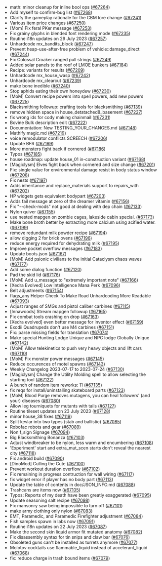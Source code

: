 * math: minor cleanup for inline bool ops ([#67264](https://github.com/CleverRaven/Cataclysm-DDA/pull/67264))
* Add myself to confirm-bug list ([#67268](https://github.com/CleverRaven/Cataclysm-DDA/pull/67268))
* Clarify the gameplay rationale for the CBM lore change ([#67241](https://github.com/CleverRaven/Cataclysm-DDA/pull/67241))
* Various item price changes ([#67250](https://github.com/CleverRaven/Cataclysm-DDA/pull/67250))
* [Mom] Fix feral PKer message ([#67253](https://github.com/CleverRaven/Cataclysm-DDA/pull/67253))
* Fix grainy glyphs in blended font rendering mode ([#67235](https://github.com/CleverRaven/Cataclysm-DDA/pull/67235))
* Routine i18n updates on 29 July 2023 ([#67257](https://github.com/CleverRaven/Cataclysm-DDA/pull/67257))
* Unhardcode mx_bandits_block ([#67247](https://github.com/CleverRaven/Cataclysm-DDA/pull/67247))
* Prevent heap-use-after-free problem of vehicle::damage_direct ([#67244](https://github.com/CleverRaven/Cataclysm-DDA/pull/67244))
* Fix Colossal Croaker ranged pull strings ([#67249](https://github.com/CleverRaven/Cataclysm-DDA/pull/67249))
* Added solar panels to the roof of LMOE bunkers ([#67184](https://github.com/CleverRaven/Cataclysm-DDA/pull/67184))
* Recipe: variants for results ([#67209](https://github.com/CleverRaven/Cataclysm-DDA/pull/67209))
* Unhardcode mx_house_wasp ([#67242](https://github.com/CleverRaven/Cataclysm-DDA/pull/67242))
* Unhardcode mx_clearcut ([#67239](https://github.com/CleverRaven/Cataclysm-DDA/pull/67239))
* make bone inedible ([#67240](https://github.com/CleverRaven/Cataclysm-DDA/pull/67240))
* Stop aphids eating their own honeydew ([#67230](https://github.com/CleverRaven/Cataclysm-DDA/pull/67230))
* [MoM] Convert recipe powers into spell powers, add new powers ([#67225](https://github.com/CleverRaven/Cataclysm-DDA/pull/67225))
* Blacksmithing followup: crafting tools for blacksmithing ([#67139](https://github.com/CleverRaven/Cataclysm-DDA/pull/67139))
* remove hidden space in house_detatached8_basement ([#67227](https://github.com/CleverRaven/Cataclysm-DDA/pull/67227))
* fix wrong ids for cody making chainmail ([#67231](https://github.com/CleverRaven/Cataclysm-DDA/pull/67231))
* Bovine Bulk description edit ([#67222](https://github.com/CleverRaven/Cataclysm-DDA/pull/67222))
* Documentation: New TESTING_YOUR_CHANGES.md ([#67148](https://github.com/CleverRaven/Cataclysm-DDA/pull/67148))
* Mathify magic.md ([#67219](https://github.com/CleverRaven/Cataclysm-DDA/pull/67219))
* voice remodulator conflicts SCREECH ([#67206](https://github.com/CleverRaven/Cataclysm-DDA/pull/67206))
* Update BFR ([#67169](https://github.com/CleverRaven/Cataclysm-DDA/pull/67169))
* More monsters fight back if cornered ([#67186](https://github.com/CleverRaven/Cataclysm-DDA/pull/67186))
* Typos ([#67185](https://github.com/CleverRaven/Cataclysm-DDA/pull/67185))
* house roadmap: update house_01 in-construction variant ([#67168](https://github.com/CleverRaven/Cataclysm-DDA/pull/67168))
* [Magiclysm] Elves fight back when cornered and size change ([#67201](https://github.com/CleverRaven/Cataclysm-DDA/pull/67201))
* Fix: single value for environmental damage resist in body status window ([#67208](https://github.com/CleverRaven/Cataclysm-DDA/pull/67208))
* Fix nests ([#67197](https://github.com/CleverRaven/Cataclysm-DDA/pull/67197))
* Adds inheritance and replace_materials support to repairs_with ([#67202](https://github.com/CleverRaven/Cataclysm-DDA/pull/67202))
* HP widgets gets equivalent bodypart ([#67203](https://github.com/CleverRaven/Cataclysm-DDA/pull/67203))
* Adds fail message at zero of the dreamer vitamin ([#67156](https://github.com/CleverRaven/Cataclysm-DDA/pull/67156))
* Fix "--check-mods" not good at dealing with dep chain ([#67133](https://github.com/CleverRaven/Cataclysm-DDA/pull/67133))
* Nylon quiver ([#67155](https://github.com/CleverRaven/Cataclysm-DDA/pull/67155))
* use nested mapgen on zombie cages, lakeside cabin special. ([#67173](https://github.com/CleverRaven/Cataclysm-DDA/pull/67173))
* Make bone broth better by extracting more calcium using acified water. ([#67199](https://github.com/CleverRaven/Cataclysm-DDA/pull/67199))
* remove redundant milk powder recipe ([#67194](https://github.com/CleverRaven/Cataclysm-DDA/pull/67194))
* allow digging 2 for brick ovens ([#67196](https://github.com/CleverRaven/Cataclysm-DDA/pull/67196))
* reduce energy required for dehydrating milk ([#67195](https://github.com/CleverRaven/Cataclysm-DDA/pull/67195))
* Improve pocket overflow messages ([#67183](https://github.com/CleverRaven/Cataclysm-DDA/pull/67183))
* Update boots.json ([#67167](https://github.com/CleverRaven/Cataclysm-DDA/pull/67167))
* [MoM] Add psionic civilians to the initial Cataclysm chaos waves ([#67177](https://github.com/CleverRaven/Cataclysm-DDA/pull/67177))
* Add some dialog function ([#67120](https://github.com/CleverRaven/Cataclysm-DDA/pull/67120))
* Pad the skid lid ([#67176](https://github.com/CleverRaven/Cataclysm-DDA/pull/67176))
* [MoM] Add u_message to "extremely important note" ([#67166](https://github.com/CleverRaven/Cataclysm-DDA/pull/67166))
* [Xedra Evolved] Low Intelligence Mana Perk ([#67096](https://github.com/CleverRaven/Cataclysm-DDA/pull/67096))
* Belt adjustments ([#67154](https://github.com/CleverRaven/Cataclysm-DDA/pull/67154))
* flags_any Helper Check To Make Road Unhardcoding More Readable ([#67093](https://github.com/CleverRaven/Cataclysm-DDA/pull/67093))
* Adjust ranges of SMGs and pistol caliber carbines ([#67115](https://github.com/CleverRaven/Cataclysm-DDA/pull/67115))
* [Innawoods] Stream mapgen followup ([#67165](https://github.com/CleverRaven/Cataclysm-DDA/pull/67165))
* Fix combat tools crashing on drop ([#67163](https://github.com/CleverRaven/Cataclysm-DDA/pull/67163))
* [Xedra evolved] even better message for inventor effect ([#67159](https://github.com/CleverRaven/Cataclysm-DDA/pull/67159))
* Exodii Quadrupeds don't use M4 carbines ([#67151](https://github.com/CleverRaven/Cataclysm-DDA/pull/67151))
* Fix: parse missing fields for translation ([#67074](https://github.com/CleverRaven/Cataclysm-DDA/pull/67074))
* Make special Hunting Lodge Unique and NPC lodge Globally Unique ([#67142](https://github.com/CleverRaven/Cataclysm-DDA/pull/67142))
* [MoM] Allow telekinetics to push very heavy objects and lift cars ([#67110](https://github.com/CleverRaven/Cataclysm-DDA/pull/67110))
* [MoM] Fix monster power messages ([#67145](https://github.com/CleverRaven/Cataclysm-DDA/pull/67145))
* Reduce occurences of motel spawns ([#67143](https://github.com/CleverRaven/Cataclysm-DDA/pull/67143))
* Weekly Changelog 2023-07-17 to 2023-07-24 ([#67130](https://github.com/CleverRaven/Cataclysm-DDA/pull/67130))
* [Magiclysm] Change the Utility Molding spell to allow selecting the starting tool ([#67122](https://github.com/CleverRaven/Cataclysm-DDA/pull/67122))
* A bunch of random item reworks: 11 ([#67135](https://github.com/CleverRaven/Cataclysm-DDA/pull/67135))
* fix reqs for install/uninstalling skateboard parts ([#67123](https://github.com/CleverRaven/Cataclysm-DDA/pull/67123))
* [MoM] Blood Purge removes mutagens, you can heal followers' (and your) diseases ([#67080](https://github.com/CleverRaven/Cataclysm-DDA/pull/67080))
* Allow leg tourniquets for mutants with tails ([#67127](https://github.com/CleverRaven/Cataclysm-DDA/pull/67127))
* Routine tileset updates on 23 July 2023 ([#67128](https://github.com/CleverRaven/Cataclysm-DDA/pull/67128))
* minor house_38 fixes ([#67119](https://github.com/CleverRaven/Cataclysm-DDA/pull/67119))
* Split kevlar into two types (stab and ballistic) ([#67085](https://github.com/CleverRaven/Cataclysm-DDA/pull/67085))
* Robofac robots and gear ([#67089](https://github.com/CleverRaven/Cataclysm-DDA/pull/67089))
* Non f_sign Signage ([#67094](https://github.com/CleverRaven/Cataclysm-DDA/pull/67094))
* Big Blacksmithing Bonanza ([#67103](https://github.com/CleverRaven/Cataclysm-DDA/pull/67103))
* Adjust windbreaker to be nylon, less warm and encumbering ([#67108](https://github.com/CleverRaven/Cataclysm-DDA/pull/67108))
* 'Experiment' start and extra_mut_scen starts don't reveal the nearest city ([#67118](https://github.com/CleverRaven/Cataclysm-DDA/pull/67118))
* Fix android build ([#67090](https://github.com/CleverRaven/Cataclysm-DDA/pull/67090))
* [DinoMod] Culling the Cute ([#67100](https://github.com/CleverRaven/Cataclysm-DDA/pull/67100))
* Prevent workout duration overflow ([#67102](https://github.com/CleverRaven/Cataclysm-DDA/pull/67102))
* Fix remaining in progress contruction for wall wiring ([#67117](https://github.com/CleverRaven/Cataclysm-DDA/pull/67117))
* fix widget error if player has no body part ([#67113](https://github.com/CleverRaven/Cataclysm-DDA/pull/67113))
* Update the table of contents in doc/JSON_INFO.md ([#67088](https://github.com/CleverRaven/Cataclysm-DDA/pull/67088))
* Trashcans are items now ([#67105](https://github.com/CleverRaven/Cataclysm-DDA/pull/67105))
* Typos: Reports of my death have been greatly exaggerated ([#67095](https://github.com/CleverRaven/Cataclysm-DDA/pull/67095))
* Update seasoning salt recipe  ([#67098](https://github.com/CleverRaven/Cataclysm-DDA/pull/67098))
* Fix mansonry saw being impossible to turn off ([#67101](https://github.com/CleverRaven/Cataclysm-DDA/pull/67101))
* make army clothing only nylon ([#67083](https://github.com/CleverRaven/Cataclysm-DDA/pull/67083))
* EMT, Paramedic, and Paramedic Firefighter adjustment ([#67084](https://github.com/CleverRaven/Cataclysm-DDA/pull/67084))
* Fish samples spawn in labs now ([#67091](https://github.com/CleverRaven/Cataclysm-DDA/pull/67091))
* Routine i18n updates on 22 July 2023 ([#67087](https://github.com/CleverRaven/Cataclysm-DDA/pull/67087))
* Make the second skin liquid armor fit mutated anatomy ([#67082](https://github.com/CleverRaven/Cataclysm-DDA/pull/67082))
* Fix disassembly syntax for tin snips and claw bar ([#67076](https://github.com/CleverRaven/Cataclysm-DDA/pull/67076))
* Obsoleted guns can't be installed as turrets anymore ([#67077](https://github.com/CleverRaven/Cataclysm-DDA/pull/67077))
* Molotov cocktails use flammable_liquid instead of accelerant_liquid ([#67068](https://github.com/CleverRaven/Cataclysm-DDA/pull/67068))
* fix: reduce charge in trash bound items ([#67079](https://github.com/CleverRaven/Cataclysm-DDA/pull/67079))
